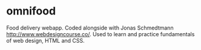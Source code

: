 # omnifood
Food delivery webapp. Coded alongside with Jonas Schmedtmann http://www.webdesigncourse.co/. Used to learn and practice fundamentals of web design, HTML and CSS.
